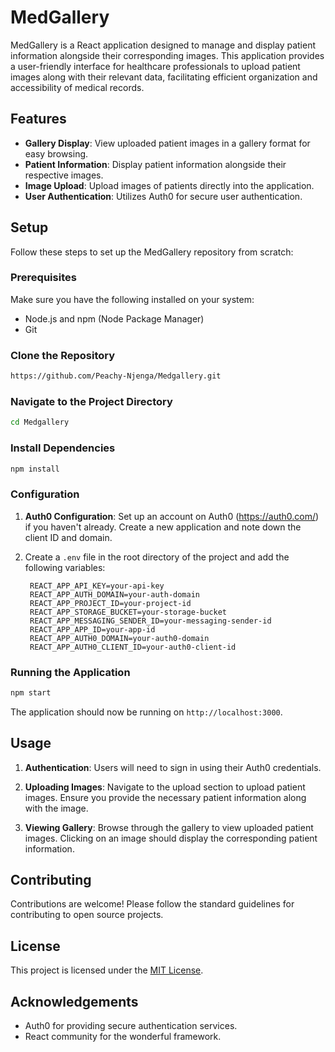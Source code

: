 # MedGallery

MedGallery is a React application designed to manage and display patient information alongside their corresponding images. This application provides a user-friendly interface for healthcare professionals to upload patient images along with their relevant data, facilitating efficient organization and accessibility of medical records.

## Features

- **Gallery Display**: View uploaded patient images in a gallery format for easy browsing.
- **Patient Information**: Display patient information alongside their respective images.
- **Image Upload**: Upload images of patients directly into the application.
- **User Authentication**: Utilizes Auth0 for secure user authentication.

## Setup

Follow these steps to set up the MedGallery repository from scratch:

### Prerequisites

Make sure you have the following installed on your system:

- Node.js and npm (Node Package Manager)
- Git

### Clone the Repository

```bash
https://github.com/Peachy-Njenga/Medgallery.git
```

### Navigate to the Project Directory

```bash
cd Medgallery
```

### Install Dependencies

```bash
npm install
```

### Configuration

1. **Auth0 Configuration**: Set up an account on Auth0 (https://auth0.com/) if you haven't already. Create a new application and note down the client ID and domain.

2. Create a `.env` file in the root directory of the project and add the following variables:

   ```plaintext
    REACT_APP_API_KEY=your-api-key
    REACT_APP_AUTH_DOMAIN=your-auth-domain
    REACT_APP_PROJECT_ID=your-project-id
    REACT_APP_STORAGE_BUCKET=your-storage-bucket
    REACT_APP_MESSAGING_SENDER_ID=your-messaging-sender-id
    REACT_APP_APP_ID=your-app-id
    REACT_APP_AUTH0_DOMAIN=your-auth0-domain
    REACT_APP_AUTH0_CLIENT_ID=your-auth0-client-id
   ```

### Running the Application

```bash
npm start
```

The application should now be running on `http://localhost:3000`.

## Usage

1. **Authentication**: Users will need to sign in using their Auth0 credentials.

2. **Uploading Images**: Navigate to the upload section to upload patient images. Ensure you provide the necessary patient information along with the image.

3. **Viewing Gallery**: Browse through the gallery to view uploaded patient images. Clicking on an image should display the corresponding patient information.

## Contributing

Contributions are welcome! Please follow the standard guidelines for contributing to open source projects.

## License

This project is licensed under the [MIT License](LICENSE).

## Acknowledgements

- Auth0 for providing secure authentication services.
- React community for the wonderful framework.
